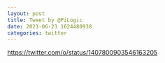 ```yaml
--- 
layout: post 
title: Tweet by @PiLogic 
date: 2021-06-23 1624480938 
categories: twitter 
--- 
```

https://twitter.com/o/status/1407800903546163205